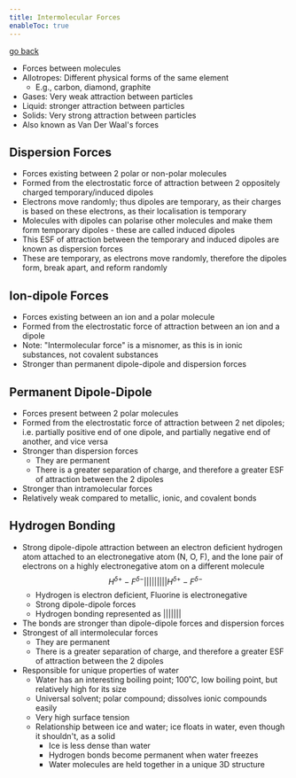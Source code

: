 ```yaml
---
title: Intermolecular Forces
enableToc: true
---
```


[go back](11Subjects/11Chemistry.md)

-   Forces between molecules
-   Allotropes: Different physical forms of the same element
    -   E.g., carbon, diamond, graphite
-   Gases: Very weak attraction between particles
-   Liquid: stronger attraction between particles
-   Solids: Very strong attraction between particles
- Also known as Van Der Waal's forces

## Dispersion Forces
- Forces existing between 2 polar or non-polar molecules
- Formed from the electrostatic force of attraction between 2 oppositely charged temporary/induced dipoles
- Electrons move randomly; thus dipoles are temporary, as their charges is based on these electrons, as their localisation is temporary
- Molecules with dipoles can polarise other molecules and make them form temporary dipoles - these are called induced dipoles
- This ESF of attraction between the temporary and induced dipoles are known as dispersion forces
- These are temporary, as electrons move randomly, therefore the dipoles form, break apart, and reform randomly

## Ion-dipole Forces
- Forces existing between an ion and a polar molecule
- Formed from the electrostatic force of attraction between an ion and a dipole
- Note: "Intermolecular force" is a misnomer, as this is in ionic substances, not covalent substances
- Stronger than permanent dipole-dipole and dispersion forces

## Permanent Dipole-Dipole
- Forces present between 2 polar molecules
- Formed from the electrostatic force of attraction between 2 net dipoles; i.e. partially positive end of one dipole, and partially negative end of another, and vice versa
- Stronger than dispersion forces
	- They are permanent
	- There is a greater separation of charge, and therefore a greater ESF of attraction between the 2 dipoles
- Stronger than intramolecular forces
- Relatively weak compared to metallic, ionic, and covalent bonds

## Hydrogen Bonding
- Strong dipole-dipole attraction between an electron deficient hydrogen atom attached to an electronegative atom (N, O, F), and the lone pair of electrons on a highly electronegative atom on a different molecule $$H^{\delta+}-F^{\delta- }|||||||||H^{\delta+}-F^{\delta- }$$
	- Hydrogen is electron deficient, Fluorine is electronegative
	- Strong dipole-dipole forces
	- Hydrogen bonding represented as |||||||
- The bonds are stronger than dipole-dipole forces and dispersion forces
- Strongest of all intermolecular forces
	- They are permanent
	- There is a greater separation of charge, and therefore a greater ESF of attraction between the 2 dipoles
- Responsible for unique properties of water
	- Water has an interesting boiling point; $100˚C$, low boiling point, but relatively high for its size
	- Universal solvent; polar compound; dissolves ionic compounds easily
	- Very high surface tension
	- Relationship between ice and water; ice floats in water, even though it shouldn't, as a solid
		- Ice is less dense than water
		- Hydrogen bonds become permanent when water freezes
		- Water molecules are held together in a unique 3D structure
